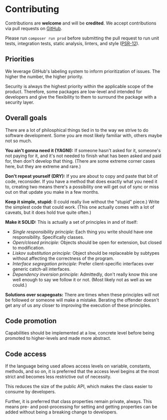 # Contributing

Contributions are **welcome** and will be **credited**. We accept contributions via pull requests on [GitHub](https://github.com/8fold/php-shoop).

Please run `composer run prod` before submitting the pull request to run unit tests, integration tests, static analysis, linters, and style ([PSR-12](https://www.php-fig.org/psr/psr-12/)).

## Priorities

We leverage GitHub's labeling system to inform prioritization of issues. The higher the number, the higher priority.

Security is always the highest priority within the applicable scope of the product. Therefore, some packages are low-level and intended for developers and give the flexibility to them to surround the package with a security layer.

## Overall goals

There are a lot of philosphical things tied in to the way we strive to do software development. Some you are most likely familiar with, others maybe not so much.

**You ain't gonna need it (YAGNI):** If someone hasn't asked for it, someone's not paying for it, and it's not needed to finish what has been asked and paid for, then don't develop that thing. (There are some extreme corner cases here, but they are extreme and rare.)

**Don't repeat yourself (DRY):** If you are about to copy and paste that bit of code, reconsider. If you have a method that does exactly what you need it to, creating two means there's a possibility one will get out of sync or miss out on that update you make in a few months.

**Keep it simple, stupid:** (I could really live without the "stupid" piece.) Write the simplest code that could work. (This one actually comes with a lot of caveats, but it does hold true quite often.)

**Make it SOLID:** This is actually a set of principles in and of itself:

- *Single responsibility principle:* Each thing you write should have one responsibility. Specifically classes.
- *Open/closed principle:* Objects should be open for extension, but closed to modification.
- *Liskov substitution principle:* Object should be replaceable by subtypes without affecting the correctness of the program.
- *Interface segregation principle:* Prefer client-specific interfaces over generic catch-all interfaces.
- *Dependency inversion principle:* Admittedly, don't really know this one well enough to say we follow it or not. (Most likely not as well as we could.)

**Solutions over scapegoats:** There are times when these principles will not be followed or someone will make a mistake. Berating the offender doesn't get any of us any closer to improving the execution of these principles.

## Code promotion

Capabilities should be implemented at a low, concrete level before being promoted to higher-levels and made more abstract.

## Code access

If the language being used allows access levels on variable, constants, methods, and so on, it is preferred that the access level begins at the most strict and becomes less restrictive out of necessity.

This reduces the size of the public API, which makes the class easier to consume by developers.

Further, it is preferred that class properties remain private, always. This means pre- and post-processing for setting and getting properties can be added without being a breaking change to developers.
